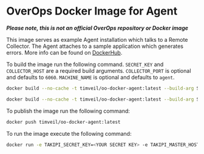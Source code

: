 # OverOps Docker Image for Agent

__*Please note, this is not an official OverOps repository or Docker image*__

This image serves as example Agent installation which talks to a Remote Collector.  The Agent attaches to a sample application which generates errors.  More info can be found on [DockerHub](https://hub.docker.com/r/timveil/oo-docker-agent/).

To build the image run the following command. `SECRET_KEY` and `COLLECTOR_HOST` are a required build arguments.  `COLLECTOR_PORT` is optional and defaults to `6060`.  `MACHINE_NAME` is optional and defaults to `agent`.
```bash
docker build --no-cache -t timveil/oo-docker-agent:latest --build-arg SECRET_KEY=<YOUR SECRET KEY> --build-arg COLLECTOR_HOST=<YOUR COLLECTOR HOST> .
```
```bash
docker build --no-cache -t timveil/oo-docker-agent:latest --build-arg SECRET_KEY=<YOUR SECRET KEY> --build-arg COLLECTOR_HOST=<YOUR COLLECTOR HOST> --build-arg COLLECTOR_PORT=<YOUR COLLECTOR PORT> --build-arg MACHINE_NAME=<YOUR MACHINE NAME> .
```

To publish the image run the following command:
```bash
docker push timveil/oo-docker-agent:latest
```

To run the image execute the following command:
```bash
docker run -e TAKIPI_SECRET_KEY=<YOUR SECRET KEY> -e TAKIPI_MASTER_HOST=<YOUR COLLECTOR HOST> timveil/oo-docker-agent
```